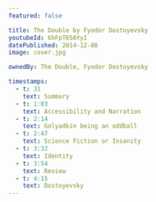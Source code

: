 ```yaml
---
featured: false

title: The Double by Fyodor Dostoyevsky
youtubeId: 6hFpT656YyI
datePublished: 2014-12-08
image: cover.jpg

ownedBy: The Double, Fyodor Dostoyevsky

timestamps:
  - t: 31
    text: Summary
  - t: 1:03
    text: Accessibility and Narration
  - t: 2:14
    text: Golyadkin being an oddball
  - t: 2:47
    text: Science Fiction or Insanity
  - t: 3:32
    text: Identity
  - t: 3:54
    text: Review
  - t: 4:15
    text: Dostoyevsky
---
```

